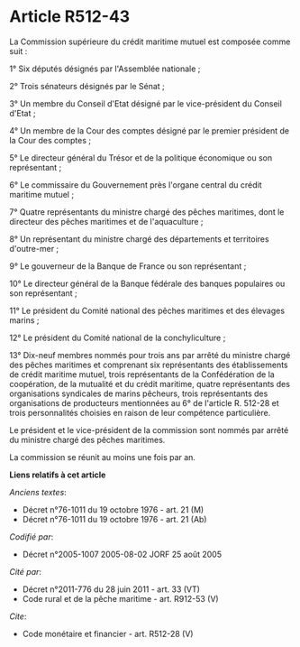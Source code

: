 # Article R512-43

La Commission supérieure du crédit maritime mutuel est composée comme suit :

1° Six députés désignés par l'Assemblée nationale ;

2° Trois sénateurs désignés par le Sénat ;

3° Un membre du Conseil d'Etat désigné par le vice-président du Conseil d'Etat ;

4° Un membre de la Cour des comptes désigné par le premier président de la Cour des comptes ;

5° Le directeur général du Trésor et de la politique économique ou son représentant ;

6° Le commissaire du Gouvernement près l'organe central du crédit maritime mutuel ;

7° Quatre représentants du ministre chargé des pêches maritimes, dont le directeur des pêches maritimes et de l'aquaculture ;

8° Un représentant du ministre chargé des départements et territoires d'outre-mer ;

9° Le gouverneur de la Banque de France ou son représentant ;

10° Le directeur général de la Banque fédérale des banques populaires ou son représentant ;

11° Le président du Comité national des pêches maritimes et des élevages marins ;

12° Le président du Comité national de la conchyliculture ;

13° Dix-neuf membres nommés pour trois ans par arrêté du ministre chargé des pêches maritimes et comprenant six représentants
des établissements de crédit maritime mutuel, trois représentants de la Confédération de la coopération, de la mutualité et
du crédit maritime, quatre représentants des organisations syndicales de marins pêcheurs, trois représentants des
organisations de producteurs mentionnées au 6° de l'article R. 512-28 et trois personnalités choisies en raison de leur
compétence particulière.

Le président et le vice-président de la commission sont nommés par arrêté du ministre chargé des pêches maritimes.

La commission se réunit au moins une fois par an.

**Liens relatifs à cet article**

_Anciens textes_:

  - Décret n°76-1011 du 19 octobre 1976 - art. 21 (M)
  - Décret n°76-1011 du 19 octobre 1976 - art. 21 (Ab)

_Codifié par_:

  - Décret n°2005-1007 2005-08-02 JORF 25 août 2005

_Cité par_:

  - Décret n°2011-776 du 28 juin 2011 - art. 33 (VT)
  - Code rural et de la pêche maritime - art. R912-53 (V)

_Cite_:

  - Code monétaire et financier - art. R512-28 (V)
